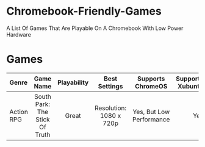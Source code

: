 # Chromebook-Friendly-Games
A List Of Games That Are Playable On A Chromebook With Low Power Hardware

# Games
| Genre | Game Name | Playability | Best Settings | Supports ChromeOS | Supports Xubuntu |
|:---|:---:|:---:|:---:|:---:|---:|
| Action RPG | South Park: The Stick Of Truth | Great | Resolution: 1080 x 720p | Yes, But Low Performance | Yes |
